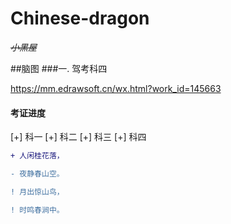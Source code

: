 # Chinese-dragon

~~_小黑屋_~~



##脑图
###一. 驾考科四

https://mm.edrawsoft.cn/wx.html?work_id=145663


#### 考证进度

  [+] 科一
  [+] 科二
  [+] 科三
  [+] 科四

```diff
+ 人闲桂花落，

- 夜静春山空。

! 月出惊山鸟，

! 时鸣春涧中。

